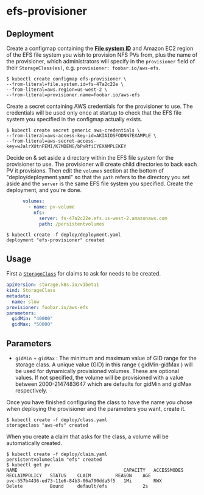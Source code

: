 # efs-provisioner


## Deployment

Create a configmap containing the [**File system ID**](http://docs.aws.amazon.com/efs/latest/ug/gs-step-two-create-efs-resources.html) and Amazon EC2 region of the EFS file system you wish to provision NFS PVs from, plus the name of the provisioner, which administrators will specify in the `provisioner` field of their `StorageClass(es)`, e.g. `provisioner: foobar.io/aws-efs`.

```console
$ kubectl create configmap efs-provisioner \
--from-literal=file.system.id=fs-47a2c22e \
--from-literal=aws.region=us-west-2 \
--from-literal=provisioner.name=foobar.io/aws-efs
```

Create a secret containing AWS credentials for the provisioner to use. The credentials will be used only once at startup to check that the EFS file system you specified in the configmap actually exists.

```console
$ kubectl create secret generic aws-credentials \
--from-literal=aws-access-key-id=AKIAIOSFODNN7EXAMPLE \
--from-literal=aws-secret-access-key=wJalrXUtnFEMI/K7MDENG/bPxRfiCYEXAMPLEKEY
```

Decide on & set aside a directory within the EFS file system for the provisioner to use. The provisioner will create child directories to back each PV it provisions. Then edit the `volumes` section at the bottom of "deploy/deployment.yaml" so that the `path` refers to the directory you set aside and the `server` is the same EFS file system you specified. Create the deployment, and you're done.

```yaml
      volumes:
        - name: pv-volume
          nfs:
            server: fs-47a2c22e.efs.us-west-2.amazonaws.com
            path: /persistentvolumes
```

```console
$ kubectl create -f deploy/deployment.yaml
deployment "efs-provisioner" created
```

## Usage

First a [`StorageClass`](https://kubernetes.io/docs/user-guide/persistent-volumes/#storageclasses) for claims to ask for needs to be created.

```yaml
apiVersion: storage.k8s.io/v1beta1
kind: StorageClass
metadata:
  name: slow
provisioner: foobar.io/aws-efs
parameters:
  gidMin: "40000"
  gidMax: "50000"
```

## Parameters

* `gidMin` + `gidMax` : The minimum and maximum value of GID range for the storage class. A unique value (GID) in this range ( gidMin-gidMax ) will be used for dynamically provisioned volumes. These are optional values. If not specified, the volume will be provisioned with a value between 2000-2147483647 which are defaults for gidMin and gidMax respectively.

Once you have finished configuring the class to have the name you chose when deploying the provisioner and the parameters you want, create it.

```console
$ kubectl create -f deploy/class.yaml 
storageclass "aws-efs" created
```

When you create a claim that asks for the class, a volume will be automatically created.

```console
$ kubectl create -f deploy/claim.yaml 
persistentvolumeclaim "efs" created
$ kubectl get pv
NAME                                       CAPACITY   ACCESSMODES   RECLAIMPOLICY   STATUS    CLAIM         REASON    AGE
pvc-557b4436-ed73-11e6-84b3-06a700dda5f5   1Mi        RWX           Delete          Bound     default/efs             2s
```
